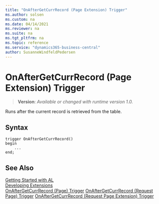 ```yaml
---
title: "OnAfterGetCurrRecord (Page Extension) Trigger"
ms.author: solsen
ms.custom: na
ms.date: 04/14/2021
ms.reviewer: na
ms.suite: na
ms.tgt_pltfrm: na
ms.topic: reference
ms.service: "dynamics365-business-central"
author: SusanneWindfeldPedersen
---
```

[//]: # (START>DO_NOT_EDIT)
[//]: # (IMPORTANT:Do not edit any of the content between here and the END>DO_NOT_EDIT.)
[//]: # (Any modifications should be made in the .xml files in the ModernDev repo.)

# OnAfterGetCurrRecord (Page Extension) Trigger
> **Version**: _Available or changed with runtime version 1.0._

Runs after the current record is retrieved from the table.



## Syntax
```
trigger OnAfterGetCurrRecord()
begin
    ...
end;
```



[//]: # (IMPORTANT: END>DO_NOT_EDIT)
## See Also  
[Getting Started with AL](../../devenv-get-started.md)  
[Developing Extensions](../../devenv-dev-overview.md)  
[OnAfterGetCurrRecord (Page) Trigger](../page/devenv-onaftergetcurrrecord-page-trigger.md)
[OnAfterGetCurrRecord (Request Page) Trigger](../requestpage/devenv-onaftergetcurrrecord-requestpage-trigger.md)
[OnAfterGetCurrRecord (Request Page Extension) Trigger](../requestpageextension/devenv-onaftergetcurrrecord-requestpageextension-trigger.md)

